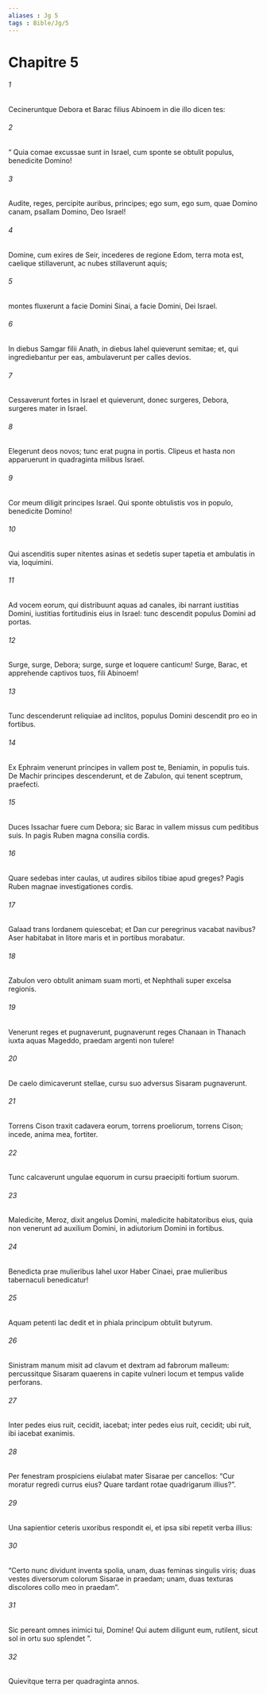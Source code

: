 ```yaml
---
aliases : Jg 5
tags : Bible/Jg/5
---
```


# Chapitre 5

###### 1
Cecineruntque Debora et Barac filius Abinoem in die illo dicen tes:
###### 2
“ Quia comae excussae sunt in Israel, cum sponte se obtulit populus, benedicite Domino!
###### 3
Audite, reges, percipite auribus, principes; ego sum, ego sum, quae Domino canam, psallam Domino, Deo Israel!
###### 4
Domine, cum exires de Seir, incederes de regione Edom, terra mota est, caelique stillaverunt, ac nubes stillaverunt aquis;
###### 5
montes fluxerunt a facie Domini Sinai, a facie Domini, Dei Israel.
###### 6
In diebus Samgar filii Anath, in diebus Iahel quieverunt semitae; et, qui ingrediebantur per eas, ambulaverunt per calles devios.
###### 7
Cessaverunt fortes in Israel et quieverunt, donec surgeres, Debora, surgeres mater in Israel.
###### 8
Elegerunt deos novos; tunc erat pugna in portis. Clipeus et hasta non apparuerunt in quadraginta milibus Israel.
###### 9
Cor meum diligit principes Israel. Qui sponte obtulistis vos in populo, benedicite Domino!
###### 10
Qui ascenditis super nitentes asinas et sedetis super tapetia et ambulatis in via, loquimini.
###### 11
Ad vocem eorum, qui distribuunt aquas ad canales, ibi narrant iustitias Domini, iustitias fortitudinis eius in Israel: tunc descendit populus Domini ad portas.
###### 12
Surge, surge, Debora; surge, surge et loquere canticum! Surge, Barac, et apprehende captivos tuos, fili Abinoem!
###### 13
Tunc descenderunt reliquiae ad inclitos, populus Domini descendit pro eo in fortibus.
###### 14
Ex Ephraim venerunt principes in vallem post te, Beniamin, in populis tuis. De Machir principes descenderunt, et de Zabulon, qui tenent sceptrum, praefecti.
###### 15
Duces Issachar fuere cum Debora; sic Barac in vallem missus cum peditibus suis. In pagis Ruben magna consilia cordis.
###### 16
Quare sedebas inter caulas, ut audires sibilos tibiae apud greges? Pagis Ruben magnae investigationes cordis.
###### 17
Galaad trans Iordanem quiescebat; et Dan cur peregrinus vacabat navibus? Aser habitabat in litore maris et in portibus morabatur.
###### 18
Zabulon vero obtulit animam suam morti, et Nephthali super excelsa regionis. 
###### 19
Venerunt reges et pugnaverunt, pugnaverunt reges Chanaan in Thanach iuxta aquas Mageddo, praedam argenti non tulere!
###### 20
De caelo dimicaverunt stellae, cursu suo adversus Sisaram pugnaverunt.
###### 21
Torrens Cison traxit cadavera eorum, torrens proeliorum, torrens Cison; incede, anima mea, fortiter.
###### 22
Tunc calcaverunt ungulae equorum in cursu praecipiti fortium suorum. 
###### 23
Maledicite, Meroz, dixit angelus Domini, maledicite habitatoribus eius, quia non venerunt ad auxilium Domini, in adiutorium Domini in fortibus.
###### 24
Benedicta prae mulieribus Iahel uxor Haber Cinaei, prae mulieribus tabernaculi benedicatur!
###### 25
Aquam petenti lac dedit et in phiala principum obtulit butyrum.
###### 26
Sinistram manum misit ad clavum et dextram ad fabrorum malleum: percussitque Sisaram quaerens in capite vulneri locum et tempus valide perforans.
###### 27
Inter pedes eius ruit, cecidit, iacebat; inter pedes eius ruit, cecidit; ubi ruit, ibi iacebat exanimis.
###### 28
Per fenestram prospiciens eiulabat mater Sisarae per cancellos: “Cur moratur regredi currus eius? Quare tardant rotae quadrigarum illius?”.
###### 29
Una sapientior ceteris uxoribus respondit ei, et ipsa sibi repetit verba illius:
###### 30
“Certo nunc dividunt inventa spolia, unam, duas feminas singulis viris; duas vestes diversorum colorum Sisarae in praedam; unam, duas texturas discolores collo meo in praedam”.
###### 31
Sic pereant omnes inimici tui, Domine! Qui autem diligunt eum, rutilent, sicut sol in ortu suo splendet ”.
###### 32
Quievitque terra per quadraginta annos.
